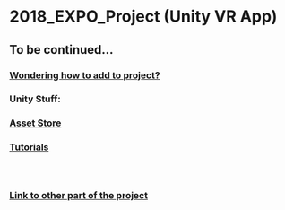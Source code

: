 # 2018_EXPO_Project (Unity VR App)
## To be continued...
### [Wondering how to add to project?](http://www.studica.com/blog/how-to-setup-github-with-unity-step-by-step-instructions)
### Unity Stuff:
### [Asset Store](https://www.assetstore.unity3d.com/en)
### [Tutorials](https://unity3d.com/learn/tutorials)
### <br />
### [Link to other part of the project](https://github.com/wmcclinton/2018_EXPO_Project)
